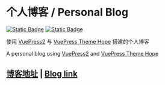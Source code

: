 # 个人博客 / Personal Blog

[![Static Badge](https://img.shields.io/badge/AUTHOR-XuPen9-blue)](https://xupen9.cn) [![Static Badge](https://img.shields.io/badge/License-MIT-green)
](https://github.com/XuPen9/XuPen9.github.io/blob/main/LICENSE)

使用 [VuePress2](https://vuejs.press/zh/) 与 [VuePress Theme Hope](https://theme-hope.vuejs.press/zh/) 搭建的个人博客

A personal blog using [VuePress2](https://vuejs.press/) and [VuePress Theme Hope](https://theme-hope.vuejs.press/)

## [博客地址](https://xupen9.cn) | [Blog link](https://XuPen9.github.io)